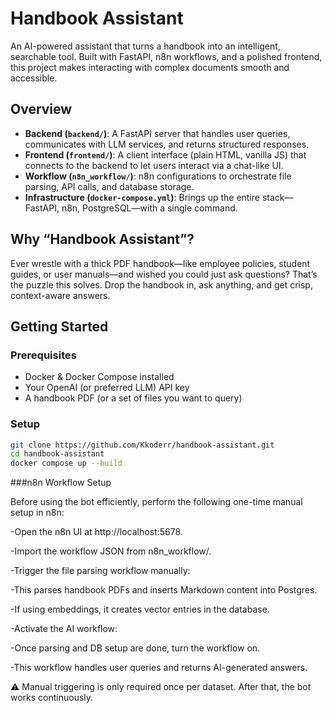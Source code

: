 # Handbook Assistant

An AI-powered assistant that turns a handbook into an intelligent, searchable tool. Built with FastAPI, n8n workflows, and a polished frontend, this project makes interacting with complex documents smooth and accessible.

##  Overview

- **Backend (`backend/`)**: A FastAPI server that handles user queries, communicates with LLM services, and returns structured responses.
- **Frontend (`frontend/`)**: A client interface (plain HTML, vanilla JS) that connects to the backend to let users interact via a chat-like UI.
- **Workflow (`n8n_workflow/`)**: n8n configurations to orchestrate file parsing, API calls, and database storage.
- **Infrastructure (`docker-compose.yml`)**: Brings up the entire stack—FastAPI, n8n, PostgreSQL—with a single command.

##  Why “Handbook Assistant”?

Ever wrestle with a thick PDF handbook—like employee policies, student guides, or user manuals—and wished you could just ask questions? That’s the puzzle this solves. Drop the handbook in, ask anything, and get crisp, context-aware answers.

## Getting Started

### Prerequisites

- Docker & Docker Compose installed  
- Your OpenAI (or preferred LLM) API key  
- A handbook PDF (or a set of files you want to query)

### Setup

```bash
git clone https://github.com/Kkoderr/handbook-assistant.git
cd handbook-assistant
docker compose up --build
```

###n8n Workflow Setup

Before using the bot efficiently, perform the following one-time manual setup in n8n:

-Open the n8n UI at http://localhost:5678.

-Import the workflow JSON from n8n_workflow/.

-Trigger the file parsing workflow manually:

  -This parses handbook PDFs and inserts Markdown content into Postgres.

  -If using embeddings, it creates vector entries in the database.

-Activate the AI workflow:

  -Once parsing and DB setup are done, turn the workflow on.

  -This workflow handles user queries and returns AI-generated answers.

⚠️ Manual triggering is only required once per dataset. After that, the bot works continuously.
